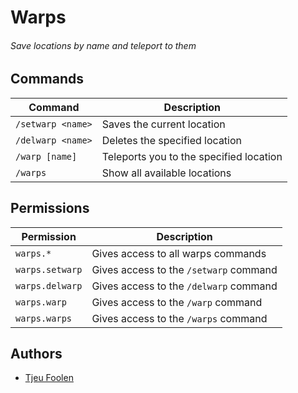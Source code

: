 # Warps
###### Save locations by name and teleport to them

## Commands
| Command                  | Description                 |
|--------------------------|-----------------------------|
| `/setwarp <name>` | Saves the current location |
| `/delwarp <name>` | Deletes the specified location |
| `/warp [name]` | Teleports you to the specified location |
| `/warps` | Show all available locations |

## Permissions
| Permission                | Description                          |
|---------------------------|--------------------------------------|
| `warps.*` | Gives access to all warps commands |
| `warps.setwarp` | Gives access to the `/setwarp` command |
| `warps.delwarp` | Gives access to the `/delwarp` command |
| `warps.warp` | Gives access to the `/warp` command |
| `warps.warps` | Gives access to the `/warps` command |

## Authors
- [Tjeu Foolen](https://github.com/tjeufoolen/)